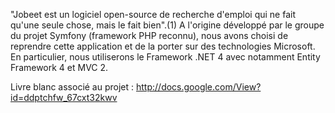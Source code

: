"Jobeet est un logiciel open-source de recherche d'emploi qui ne fait qu'une seule chose, mais le fait bien".(1) A l'origine développé par le groupe du projet Symfony (framework PHP reconnu), nous avons choisi de reprendre cette application et de la porter sur des technologies Microsoft. En particulier, nous utiliserons le Framework .NET 4 avec notamment Entity Framework 4 et MVC 2.

Livre blanc associé au projet : http://docs.google.com/View?id=ddptchfw_67cxt32kwv